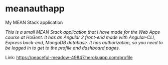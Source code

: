# meanauthapp
My MEAN Stack application

*This is a small MEAN Stack application that I have made for the Web Apps course at HoGent. It has an Angular 2 front-end
made with Angular-CLI, Express back-end, MongoDB database. It has authorization, so you need to be logged in to get to the
profile and dashboard pages.*

Link: https://peaceful-meadow-49847.herokuapp.com/profile
